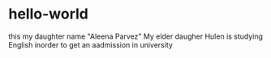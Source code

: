 # hello-world
this my daughter name "Aleena Parvez"
My elder daugher Hulen is studying English inorder to get an aadmission in university
